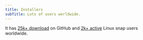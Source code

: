 ```yaml
---
title: Installers
subTitle: Lots of users worldwide.
---
```


It has [25k+ download](https://github.com/roldanjr/pomatez) on GitHub and [2k+ active](https://snapcraft.io/pomatez) Linux snap users worldwide.
